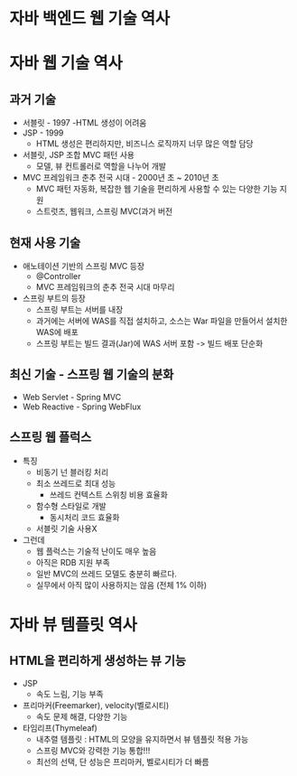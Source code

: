 # 자바 백엔드 웹 기술 역사

# 자바 웹 기술 역사

## 과거 기술
- 서블릿 - 1997
  -HTML 생성이 어려움
- JSP - 1999
  - HTML 생성은 편리하지만, 비즈니스 로직까지 너무 많은 역할 담당
- 서블릿, JSP 조합 MVC 패턴 사용
  - 모델, 뷰 컨트롤러로 역할을 나누어 개발
- MVC 프레임워크 춘추 전국 시대 - 2000년 초 ~ 2010년 초
  - MVC 패턴 자동화, 복잡한 웹 기술을 편리하게 사용할 수 있는 다양한 기능 지원
  - 스트럿츠, 웹워크, 스프링 MVC(과거 버전

## 현재 사용 기술
- 애노테이션 기반의 스프링 MVC 등장
  - @Controller
  - MVC 프레임워크의 춘추 전국 시대 마무리
- 스프링 부트의 등장
  - 스프링 부트는 서버를 내장
  - 과거에는 서버에 WAS를 직접 설치하고, 소스는 War 파일을 만들어서 설치한 WAS에 배포
  - 스프링 부트는 빌드 결과(Jar)에 WAS 서버 포함 -> 빌드 배포 단순화

## 최신 기술 - 스프링 웹 기술의 분화
- Web Servlet - Spring MVC
- Web Reactive - Spring WebFlux

## 스프링 웹 플럭스
- 특징
  - 비동기 넌 블러킹 처리
  - 최소 쓰레드로 최대 성능
    - 쓰레드 컨텍스트 스위칭 비용 효율화
  - 함수형 스타일로 개발
    - 동시처리 코드 효율화
  - 서블릿 기술 사용X
- 그런데
  - 웹 플럭스는 기술적 난이도 매우 높음
  - 아직은 RDB 지원 부족
  - 일반 MVC의 쓰레드 모델도 충분히 빠르다.
  - 실무에서 아직 많이 사용하지는 않음 (전체 1% 이하)

# 자바 뷰 템플릿 역사

## HTML을 편리하게 생성하는 뷰 기능
- JSP
  - 속도 느림, 기능 부족
- 프리마커(Freemarker), velocity(벨로시티)
  - 속도 문제 해결, 다양한 기능
- 타임리프(Thymeleaf)
  - 내추렬 템플릿 : HTML의 모양을 유지하면서 뷰 템플릿 적용 가능
  - 스프링 MVC와 강력한 기능 통합!!!
  - 최선의 선택, 단 성능은 프리마커, 벨로시티가 더 빠름






















